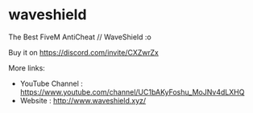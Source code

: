 # waveshield
The Best FiveM AntiCheat // WaveShield :o

Buy it on https://discord.com/invite/CXZwrZx

More links:
- YouTube Channel : https://www.youtube.com/channel/UC1bAKyFoshu_MoJNv4dLXHQ
- Website : http://www.waveshield.xyz/
